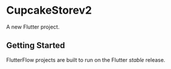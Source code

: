 # CupcakeStorev2

A new Flutter project.

## Getting Started

FlutterFlow projects are built to run on the Flutter _stable_ release.
